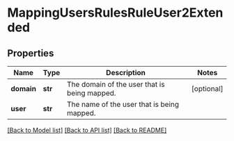 # MappingUsersRulesRuleUser2Extended

## Properties
Name | Type | Description | Notes
------------ | ------------- | ------------- | -------------
**domain** | **str** | The domain of the user that is being mapped. | [optional] 
**user** | **str** | The name of the user that is being mapped. | 

[[Back to Model list]](../README.md#documentation-for-models) [[Back to API list]](../README.md#documentation-for-api-endpoints) [[Back to README]](../README.md)


